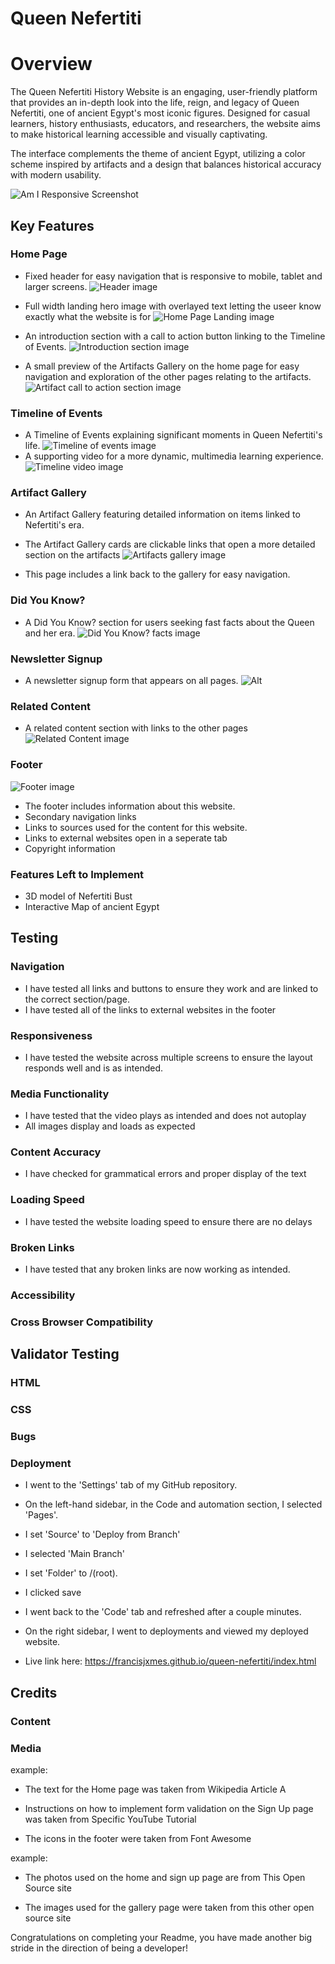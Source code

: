 # Queen Nefertiti

# Overview

The Queen Nefertiti History Website is an engaging, user-friendly platform that provides an in-depth look into the life, reign, and legacy of Queen Nefertiti, one of ancient Egypt's most iconic figures. Designed for casual learners, history enthusiasts, educators, and researchers, the website aims to make historical learning accessible and visually captivating.

The interface complements the theme of ancient Egypt, utilizing a color scheme inspired by artifacts and a design that balances historical accuracy with modern usability.

![Am I Responsive Screenshot](assets/images/am-i-responsive.png)

## Key Features

### Home Page
* Fixed header for easy navigation that is responsive to mobile, tablet and larger screens.
![Header image](assets/images/header.png)

* Full width landing hero image with overlayed text letting the useer know exactly what the website is for
![Home Page Landing image](assets/images/hero-landing.png)

* An introduction section with a call to action button linking to the Timeline of Events.
![Introduction section image](assets/images/introduction.png)

* A small preview of the Artifacts Gallery on the home page for easy navigation and exploration of the other pages relating to the artifacts.
![Artifact call to action section image](assets/images/artifacts-cta.png)

### Timeline of Events
* A Timeline of Events explaining significant moments in Queen Nefertiti's life.
![Timeline of events image](assets/images/timeline.png)
* A supporting video for a more dynamic, multimedia learning experience.
![Timeline video image](assets/images/timeline-video.png)

### Artifact Gallery
* An Artifact Gallery featuring detailed information on items linked to Nefertiti's era.

* The Artifact Gallery cards are clickable links that open a more detailed section on the artifacts
![Artifacts gallery image](assets/images/artifact-gallery.png)
* This page includes a link back to the gallery for easy navigation.

### Did You Know?
* A Did You Know? section for users seeking fast facts about the Queen and her era.
![Did You Know? facts image](assets/images/did-you-know-facts.png)

### Newsletter Signup
* A newsletter signup form that appears on all pages.
![Alt](assets/images/)

### Related Content
* A related content section with links to the other pages
![Related Content image](assets/images/related-content.png) 

### Footer
![Footer image](assets/images/footer.png)

* The footer includes information about this website.
* Secondary navigation links
* Links to sources used for the content for this website.
* Links to external websites open in a seperate tab
* Copyright information

### Features Left to Implement
* 3D model of Nefertiti Bust
* Interactive Map of ancient Egypt

## Testing

### Navigation
* I have tested all links and buttons to ensure they work and are linked to the correct section/page.
* I have tested all of the links to external websites in the footer

### Responsiveness
* I have tested the website across multiple screens to ensure the layout responds well and is as intended.

### Media Functionality
* I have tested that the video plays as intended and does not autoplay
* All images display and loads as expected

### Content Accuracy
* I have checked for grammatical errors and proper display of the text

### Loading Speed
* I have tested the website loading speed to ensure there are no delays

### Broken Links
* I have tested that any broken links are now working as intended.

### Accessibility

### Cross Browser Compatibility

## Validator Testing

### HTML

### CSS

### Bugs

### Deployment

* I went to the 'Settings' tab of my GitHub repository.
* On the left-hand sidebar, in the Code and automation section, I selected 'Pages'.
* I set 'Source' to 'Deploy from Branch'
* I selected 'Main Branch'
* I set 'Folder' to /(root).
* I clicked save
* I went back to the 'Code' tab and refreshed after a couple minutes.
* On the right sidebar, I went to deployments and viewed my deployed website.

* Live link here: https://francisjxmes.github.io/queen-nefertiti/index.html

## Credits

### Content

### Media



example: 
* The text for the Home page was taken from Wikipedia Article A

* Instructions on how to implement form validation on the Sign Up page was taken from Specific YouTube Tutorial

* The icons in the footer were taken from Font Awesome

example:
* The photos used on the home and sign up page are from This Open Source site

* The images used for the gallery page were taken from this other open source site

Congratulations on completing your Readme, you have made another big stride in the direction of being a developer!
